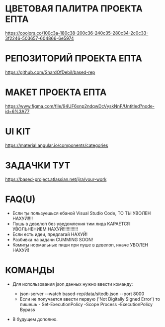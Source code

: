 # ЦВЕТОВАЯ ПАЛИТРА ПРОЕКТА ЕПТА
https://coolors.co/100c3a-180c38-200c36-240c35-280c34-2c0c33-3f2246-503657-604866-6e5974

# РЕПОЗИТОРИЙ ПРОЕКТА ЕПТА

https://github.com/ShardOfDebil/based-rep

# МАКЕТ ПРОЕКТА ЕПТА

https://www.figma.com/file/94UF6xnp2ndqwDcVyskNnF/Untitled?node-id=6%3A77

# UI KIT

https://material.angular.io/components/categories

# ЗАДАЧКИ ТУТ

https://based-project.atlassian.net/jira/your-work

# FAQ(U)

* Если ты пользуешься ебаной Visual Studio Code, ТО ТЫ УВОЛЕН НАХУЙ!!!!
* Пушь в девелоп без уведомления тим лида КАРАЕТСЯ УВОЛЬНЕНИЕМ НАХУЙ!!!!!!!!!!!!
* Если есть идеи, предлагай НАХУЙ!
* Разбивка на задачи CUMMING SOON!
* Комиты нормальные пиши при пуше в девелоп, иначе УВОЛЕН НАХУЙ!

# КОМАНДЫ

* Для использования json данных нужно ввести команду:
  - json-server --watch based-rep/data/sitedb.json --port 8000
  - Если не получается ввести первую ('Not Digitally Signed Error') то пишешь - Set-ExecutionPolicy -Scope Process -ExecutionPolicy Bypass


* В будущем дополню.
